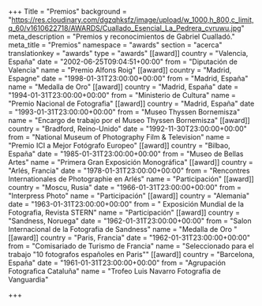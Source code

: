 +++
Title = "Premios"
background = "https://res.cloudinary.com/dgzqhksfz/image/upload/w_1000,h_800,c_limit,q_60/v1610622718/AWARDS/Cuallado_Esencial_La_Pedrera_cvruwu.jpg"
meta_description = "Premios y reconocimientos de Gabriel Cualladó."
meta_title = "Premios"
namespace = "awards"
section = "acerca"
translationkey = "awards"
type = "awards"
[[award]]
country = "Valencia, España"
date = "2002-06-25T09:04:51+00:00"
from = "Diputación de Valencia"
name = "Premio Alfons Roig"
[[award]]
country = "Madrid, Espagne"
date = "1998-01-31T23:00:00+00:00"
from = "Madrid, España"
name = "Medalla de Oro"
[[award]]
country = "Madrid, España"
date = "1994-01-31T23:00:00+00:00"
from = "Ministerio de Cultura"
name = "Premio Nacional de Fotografia"
[[award]]
country = "Madrid, España"
date = "1993-01-31T23:00:00+00:00"
from = "Museo Thyssen Bornemisza"
name = "Encargo de trabajo por el Museo Thyssen Bornemisza"
[[award]]
country = "Bradford, Reino-Unido"
date = "1992-11-30T23:00:00+00:00"
from = "National Museum of Photography Film & Television"
name = "Premio ICI a Mejor Fotógrafo Europeo"
[[award]]
country = "Bilbao, España"
date = "1985-01-31T23:00:00+00:00"
from = "Museo de Bellas Artes"
name = "Primera Gran Exposición Monográfica"
[[award]]
country = "Arlés, Francia"
date = "1978-01-31T23:00:00+00:00"
from = "Rencontres Internationales de Photographie en Arlés"
name = "Participación"
[[award]]
country = "Moscu, Rusia"
date = "1966-01-31T23:00:00+00:00"
from = "Interpress Photo"
name = "Participación"
[[award]]
country = "Alemania"
date = "1963-01-31T23:00:00+00:00"
from = " Exposición Mundial de la Fotografia, Revista STERN"
name = "Participación"
[[award]]
country = "Sandness, Noruega"
date = "1962-01-31T23:00:00+00:00"
from = "Salon Internacional de la Fotografia de Sandness"
name = "Medalla de Oro "
[[award]]
country = "Paris, Francia"
date = "1962-01-31T23:00:00+00:00"
from = "Comisariado de Turismo de Francia"
name = "Seleccionado para el trabajo \"10 fotografos españoles en Paris\""
[[award]]
country = "Barcelona, España"
date = "1961-01-31T23:00:00+00:00"
from = "Agrupación Fotografica Cataluña"
name = "Trofeo Luis Navarro Fotografia de Vanguardia"

+++
